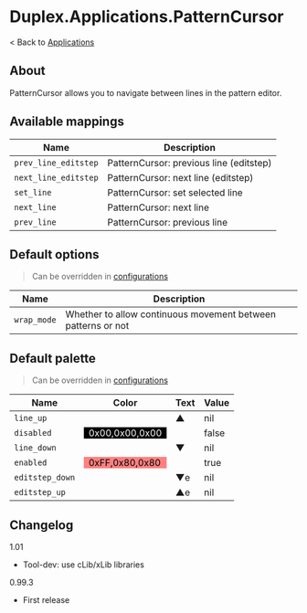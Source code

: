 # Duplex.Applications.PatternCursor

< Back to [Applications](../Applications.md)

## About

PatternCursor allows you to navigate between lines in the pattern editor.

## Available mappings
  

| Name       | Description   |
| -----------|---------------|  
|`prev_line_editstep`|PatternCursor: previous line (editstep)|  
|`next_line_editstep`|PatternCursor: next line (editstep)|  
|`set_line`|PatternCursor: set selected line|  
|`next_line`|PatternCursor: next line|  
|`prev_line`|PatternCursor: previous line|  

## Default options 
  
> Can be overridden in [configurations](../Configurations.md)

| Name          | Description   |
| ------------- |---------------|  
|`wrap_mode`|Whether to allow continuous movement between patterns or not|  

## Default palette 
  
> Can be overridden in [configurations](../Configurations.md)

| Name          | Color|Text|Value|
| ------------- |------|----|-----|  
|`line_up`||▲|nil|  
|`disabled`|<div style="padding-left:0.5em;padding-right:0.5em; background-color:#000000; color: white">0x00,0x00,0x00</div>||false|  
|`line_down`||▼|nil|  
|`enabled`|<div style="padding-left:0.5em;padding-right:0.5em; background-color:#FF8080; color: black">0xFF,0x80,0x80</div>||true|  
|`editstep_down`||▼e|nil|  
|`editstep_up`||▲e|nil|  

## Changelog

1.01
- Tool-dev: use cLib/xLib libraries

0.99.3
  - First release
